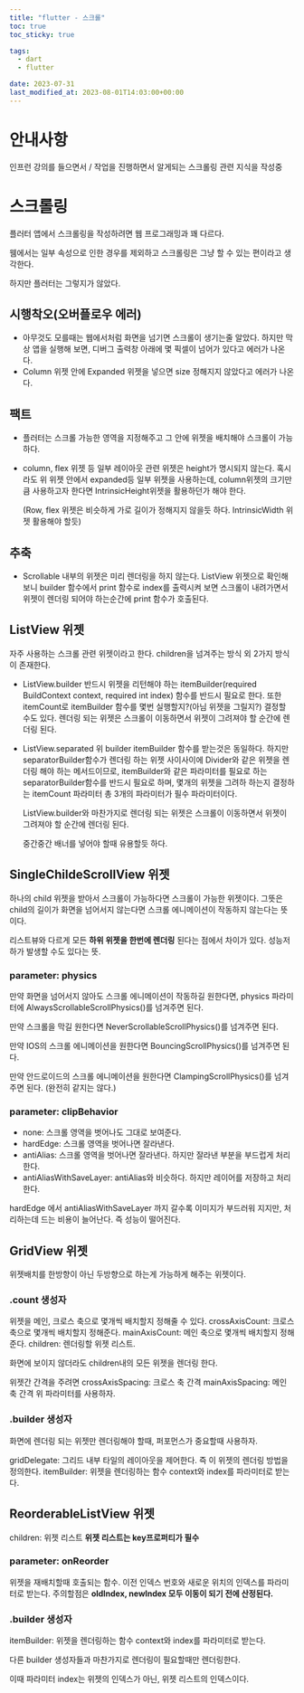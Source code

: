 ```yaml
---
title: "flutter - 스크롤"
toc: true
toc_sticky: true

tags:
  - dart
  - flutter

date: 2023-07-31
last_modified_at: 2023-08-01T14:03:00+00:00
---
```


# 안내사항

인프런 강의를 들으면서 / 작업을 진행하면서 알게되는 스크롤링 관련 지식을 작성중

# 스크롤링

플러터 앱에서 스크롤링을 작성하려면 웹 프로그래밍과 꽤 다르다.

웸에서는 일부 속성으로 인한 경우를 제외하고 스크롤링은 그냥 할 수 있는 편이라고 생각한다.

하지만 플러터는 그렇지가 않았다.

## 시행착오(오버플로우 에러)

- 아무것도 모를때는 웹에서처럼 화면을 넘기면 스크롤이 생기는줄 알았다.
  하지만 막상 앱을 실행해 보면, 디버그 출력창 아래에 몇 픽셀이 넘어가 있다고 에러가 나온다.
- Column 위젯 안에 Expanded 위젯을 넣으면 size 정해지지 않았다고 에러가 나온다.

## 팩트

- 플러터는 스크롤 가능한 영역을 지정해주고 그 안에 위젯을 배치해야 스크롤이 가능하다.
- column, flex 위젯 등 일부 레이아웃 관련 위젯은 height가 명시되지 않는다.
  혹시라도 위 위젯 안에서 expanded등 일부 위젯을 사용하는데, column위젯의 크기만큼 사용하고자 한다면 IntrinsicHeight위젯을 활용하던가 해야 한다.

  (Row, flex 위젯은 비슷하게 가로 길이가 정해지지 않을듯 하다. IntrinsicWidth 위젯 활용해야 할듯)

## 추축

- Scrollable 내부의 위젯은 미리 렌더링을 하지 않는다.
  ListView 위젯으로 확인해보니 builder 함수에서 print 함수로 index를 출력시켜 보면 스크롤이 내려가면서 위젯이
  렌더링 되어야 하는순간에 print 함수가 호출된다.

## ListView 위젯

자주 사용하는 스크롤 관련 위젯이라고 한다.
children을 넘겨주는 방식 외 2가지 방식이 존재한다.

- ListView.builder
  반드시 위젯을 리턴해야 하는 itemBuilder(required BuildContext context, required int index) 함수를 반드시 필요로 한다.
  또한 itemCount로 itemBuilder 함수를 몇번 실행할지?(아님 위젯을 그릴지?) 결정할 수도 있다.
  렌더링 되는 위젯은 스크롤이 이동하면서 위젯이 그려져야 할 순간에 렌더링 된다.

- ListView.separated
  위 builder itemBuilder 함수를 받는것은 동일하다. 하지만 separatorBuilder함수가 렌더링 하는 위젯 사이사이에 Divider와 같은 위젯을 렌더링 해야 하는 메서드이므로, itemBuilder와 같은 파라미터를 필요로 하는 separatorBuilder함수를 반드시 필요로 하며, 몇개의 위젯을 그려하 하는지 결정하는 itemCount 파라미터
  총 3개의 파라미터가 필수 파라미터이다.

  ListView.builder와 마찬가지로 렌더링 되는 위젯은 스크롤이 이동하면서 위젯이 그려져야 할 순간에 렌더링 된다.

  중간중간 배너를 넣어야 할때 유용할듯 하다.

## SingleChildeScrollView 위젯

하나의 child 위젯을 받아서 스크롤이 가능하다면 스크롤이 가능한 위젯이다.
그뜻은 child의 길이가 화면을 넘어서지 않는다면 스크롤 에니메이션이 작동하지 않는다는 뜻이다.

리스트뷰와 다르게 모든 **하위 위젯을 한번에 렌더링** 된다는 점에서 차이가 있다.
성능저하가 발생할 수도 있다는 뜻.

### parameter: physics

만약 화면을 넘어서지 않아도 스크롤 에니메이션이 작동하길 원한다면, physics 파라미터에 AlwaysScrollableScrollPhysics()를 넘겨주면 된다.

만약 스크롤을 막길 원한다면
NeverScrollableScrollPhysics()를 넘겨주면 된다.

만약 IOS의 스크롤 에니메이션을 원한다면
BouncingScrollPhysics()를 넘겨주면 된다.

만약 안드로이드의 스크롤 에니메이션을 원한다면
ClampingScrollPhysics()를 넘겨주면 된다. (완전히 같지는 않다.)

### parameter: clipBehavior

- none: 스크롤 영역을 벗어나도 그대로 보여준다.
- hardEdge: 스크롤 영역을 벗어나면 잘라낸다.
- antiAlias: 스크롤 영역을 벗어나면 잘라낸다. 하지만 잘라낸 부분을 부드럽게 처리한다.
- antiAliasWithSaveLayer: antiAlias와 비슷하다. 하지만 레이어를 저장하고 처리한다.

hardEdge 에서 antiAliasWithSaveLayer 까지 갈수록 이미지가 부드러워 지지만, 처리하는데 드는 비용이 늘어난다.
즉 성능이 떨어진다.

## GridView 위젯

위젯배치를 한방향이 아닌 두방향으로 하는게 가능하게 해주는 위젯이다.

### .count 생성자

위젯을 메인, 크로스 축으로 몇개씩 배치할지 정해줄 수 있다.
crossAxisCount: 크로스 축으로 몇개씩 배치할지 정해준다.
mainAxisCount: 메인 축으로 몇개씩 배치할지 정해준다.
children: 렌더링할 위젯 리스트.

화면에 보이지 않더라도 children내의 모든 위젯을 렌더링 한다.

위젯간 간격을 주려면
crossAxisSpacing: 크로스 축 간격
mainAxisSpacing: 메인 축 간격
위 파라미터를 사용하자.

### .builder 생성자

화면에 렌더링 되는 위젯만 렌더링해야 할때, 퍼포먼스가 중요할때 사용하자.

gridDelegate: 그리드 내부 타일의 레이아웃을 제어한다. 즉 이 위젯의 렌더링 방법을 정의한다.
itemBuilder: 위젯을 렌더링하는 함수 context와 index를 파라미터로 받는다.

## ReorderableListView 위젯

children: 위젯 리스트
**위젯 리스트는 key프로퍼티가 필수**

### parameter: onReorder

위젯을 재배치할때 호출되는 함수. 이전 인덱스 번호와 새로운 위치의 인덱스를 파라미터로 받는다. 주의할점은 **oldIndex, newIndex 모두 이동이 되기 전에 산정된다.**

### .builder 생성자

itemBuilder: 위젯을 렌더링하는 함수 context와 index를 파라미터로 받는다.

다른 builder 생성자들과 마찬가지로 렌더링이 필요할때만 렌더링한다.

이때 파라미터 index는 위젯의 인덱스가 아닌, 위젯 리스트의 인덱스이다.

